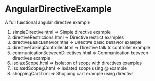 # AngularDirectiveExample
A full functional angular directive example

1. simpleDirective.html	                => Simple directive example
2. directiveRestrictions.html	        => Directive restrict examples
3. directiveBasicBehavior.html	        => Directive basic behavior example
4. directiveTalkingController.html      => Directive talk to controller example
5. communicationBetweenDirectives.html  => Communication between directives example
6. isolateScope.html                    => Isolation of scope with directives examples
7. isolatedScope@.html                  => Isolated scope using @ example
7. shoppingCart.html	                => Shopping cart example using directive

